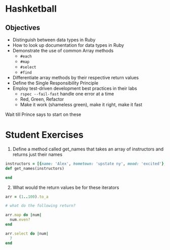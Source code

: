 # Hashketball

## Objectives

* Distinguish between data types in Ruby
* How to look up documentation for data types in Ruby
* Demonstrate the use of common Array methods
  * `#each`
  * `#map`
  * `#select`
  * `#find`
* Differentiate array methods by their respective return values
* Define the Single Responsibility Principle
* Employ test-driven development best practices in their labs
  * `rspec --fail-fast` handle one error at a time
  * Red, Green, Refactor
  * Make it work \(shameless green\), make it right, make it fast






Wait till Prince says to start on these


# Student Exercises

1. Define a method called get_names that takes an array of instructors and returns just their names

```ruby
instructors = [{name: 'Alex', hometown: 'upstate ny', mood: 'excited'}, {name: 'rachel', hometown: 'maine'}, {name: 'maxwell', hometwon: 'brookyln'}]
def get_names(instructors)

end
```

2. What would the return values be for these iterators

```ruby
arr = (1..100).to_a

# what do the following return?

arr.map do |num|
  num.even?
end

arr.select do |num|
  7
end
```
